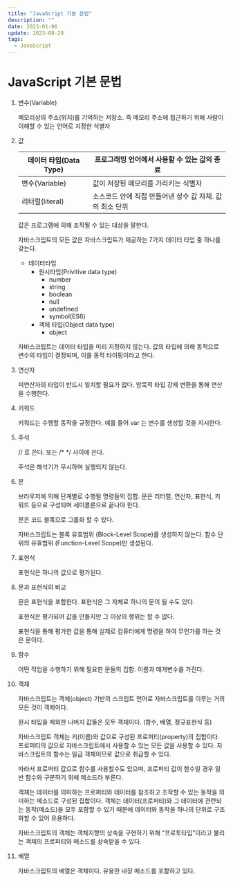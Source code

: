 ```yaml
---
title: "JavaScript 기본 문법"
description: ""
date: 2023-01-06
update: 2023-08-20
tags:
  - JavaScript
---
```

# JavaScript 기본 문법

1. 변수(Variable)
    
    메모리상의 주소(위치)를 기억하는 저장소. 즉 메모리 주소에 접근하기 위해 사람이 이해할 수 있는 언어로 지정한 식별자
    
2. 값
    
    
    | 데이터 타입(Data Type) | 프로그래밍 언어에서 사용할 수 있는 값의 종료 |
    | --- | --- |
    | 변수(Variable) | 값이 저장된 메모리를 가리키는 식별자 |
    | 리터럴(literal) | 소스코드 안에 직접 만들어낸 상수 값 자체. 값의 최소 단위 |
    
    값은 프로그램에 의해 조작될 수 있는 대상을 말한다. 
    
    자바스크립트의 모든 값은 자바스크립트가 제공하는 7가지 데이터 타입 중 하나를 갖는다. 
    
    - 데이터타입
        - 원시타입(Privitive data type)
            - number
            - string
            - boolean
            - null
            - undefined
            - symbol(ES6)
        - 객체 타입(Object data type)
            - object
    
    자바스크립트는 데이터 타입을 미리 지정하지 않는다. 값의 타입에 의해 동적으로 변수의 타입이 결정되며, 이를 동적 타이핑이라고 한다. 
    
3. 연산자
    
    피연산자의 타입이 반드시 일치할 필요가 없다. 암묵적 타입 강제 변환을 통해 연산을 수행한다. 
    
4. 키워드
    
    키워드는 수행할 동작을 규정한다. 예를 들어 var 는 변수를 생성할 것을 지시한다. 
    
5. 주석
    
    // 로 쓴다. 또는 /* */ 사이에 쓴다. 
    
    주석은 해석기가 무시하며 실행되지 않는다. 
    
6. 문
    
    브라우저에 의해 단계별로 수행될 명령들의 집합. 문은 리터럴, 연산자, 표현식, 키워드 등으로 구성되며 세미콜론으로 끝나야 한다. 
    
    문은 코드 블록으로 그룹화 할 수 있다. 
    
    자바스크립트는 블록 유효범위 (Block-Level Scope)를 생성하지 않는다. 함수 단위의 유효범위 (Function-Level Scope)만 생성된다.
    
7. 표현식
    
    표현식은 하나의 값으로 평가된다.
    
8. 문과 표현식의 비교
    
    문은 표현식을 포함한다. 표현식은 그 자체로 하나의 문이 될 수도 있다. 
    
    표현식은 평가되어 값을 만들지만 그 이상의 행위는 할 수 없다. 
    
    표현식을 통해 평가한 값을 통해 실제로 컴퓨터에게 명령을 하여 무언가를 하는 것은 문이다.
    
9. 함수
    
    어떤 작업을 수행하기 위해 필요한 문들의 집함. 이름과 매개변수를 가진다. 
    
10. 객체
    
    자바스크립트는 객체(object) 기반의 스크립트 언어로 자바스크립트를 이루는 거의 모든 것이 객체이다. 
    
    원시 타입을 제외한 나머지 값들은 모두 객체이다. (함수, 배열, 정규표현식 등)
    
    자바스크립트 객체는 키(이름)와 값으로 구성된 프로퍼티(property)의 집합이다. 프로퍼티의 값으로 자바스크립트에서 사용할 수 있는 모든 값을 사용할 수 있다. 자바스크립트의 함수는 일급 객체이므로 값으로 취급할 수 있다. 
    
    따라서 프로퍼티 값으로 함수를 사용할수도 있으며, 프로퍼티 값이 함수일 경우 일반 함수와 구분하기 위헤 메소드라 부른다. 
    
    객체는 데이터를 의미하는 프로퍼티와 데이터를 참조하고 조작할 수 있는 동작을 의미하는 메소드로 구성된 집합이다. 객체는 데이터(프로퍼티)와 그 데이터에 관련되는 동작(메소드)을 모두 포함할 수 있기 때문에 데이터와 동작을 하나의 단위로 구조화할 수 있어 유용하다. 
    
    자바스크립트의 객체는 객체지향의 상속을 구현하기 위해 “프로토타입”이라고 불리는 객체의 프로퍼티와 메소드를 상속받을 수 있다. 
    
11. 배열
    
    자바스크립트의 배열은 객체이다. 유용한 내장 메소드를 포함하고 있다.